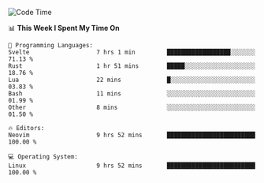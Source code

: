 <!-- [![Top Langs](https://github-readme-stats.vercel.app/api/top-langs/?username=gagahsyuja&theme=dracula&hide_border=true&border_radius=7)](https://github.com/anuraghazra/github-readme-stats) -->

<!--START_SECTION:waka-->
![Code Time](http://img.shields.io/badge/Code%20Time-1%2C079%20hrs%2018%20mins-blue)

📊 **This Week I Spent My Time On** 

```text
💬 Programming Languages: 
Svelte                   7 hrs 1 min         ██████████████████░░░░░░░   71.13 % 
Rust                     1 hr 51 mins        █████░░░░░░░░░░░░░░░░░░░░   18.76 % 
Lua                      22 mins             █░░░░░░░░░░░░░░░░░░░░░░░░   03.83 % 
Bash                     11 mins             ░░░░░░░░░░░░░░░░░░░░░░░░░   01.99 % 
Other                    8 mins              ░░░░░░░░░░░░░░░░░░░░░░░░░   01.50 % 

🔥 Editors: 
Neovim                   9 hrs 52 mins       █████████████████████████   100.00 % 

💻 Operating System: 
Linux                    9 hrs 52 mins       █████████████████████████   100.00 % 
```


<!--END_SECTION:waka-->
